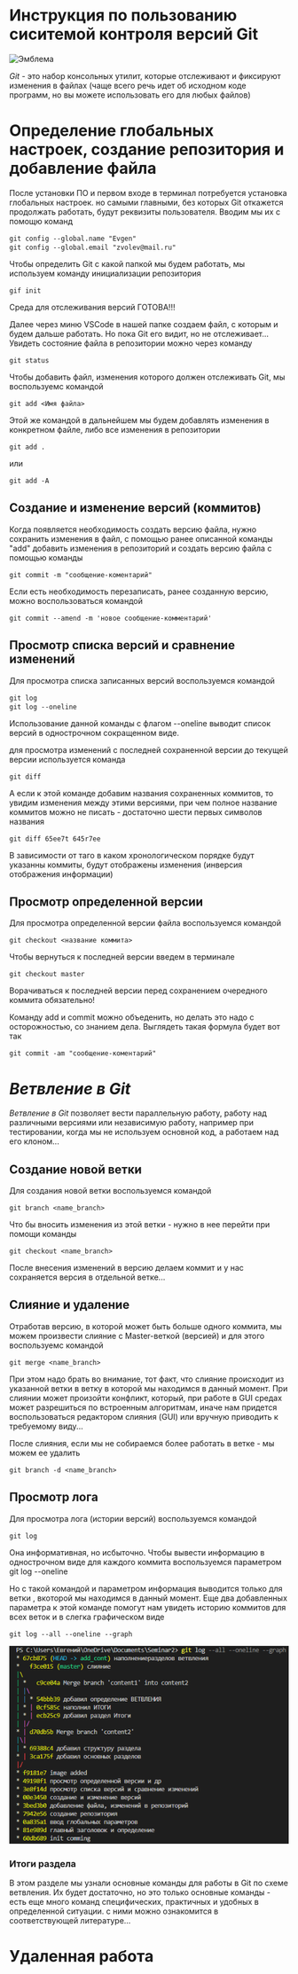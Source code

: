# **Инструкция по пользованию сиситемой контроля версий Git**

![Эмблема](git.png)

*Git* - это набор консольных утилит, которые отслеживают и фиксируют изменения в файлах (чаще всего речь идет об исходном коде программ, но вы можете использовать его для любых файлов)

# Определение глобальных настроек, создание репозитория и добавление файла

После установки ПО и первом входе в терминал потребуется установка глобальных настроек. но самыми главными, без которых Git откажется продолжать работать, будут реквизиты пользователя. Вводим мы их с помощю команд

    git config --global.name "Evgen"
    git config --global.email "zvolev@mail.ru"

Чтобы определить Git с какой папкой мы будем работать, мы используем команду инициализации репозитория

    gif init

Среда для отслеживания версий ГОТОВА!!!

Далее через миню VSCode в нашей папке создаем файл, с которым и будем дальше работать. Но пока Git его видит, но не отслеживает... Увидеть состояние файла в репозитории можно через команду

    git status

Чтобы добавить файл, изменения которого должен отслеживать Git, мы воспользуемс командой

    git add <Имя файла>
    
Этой же командой в дальнейшем мы будем добавлять изменения в конкретном файле, либо все изменения в репозитории

    git add . 

или
 
    git add -A

## Создание и изменение версий (коммитов)

Когда появляется необходимость создать версию файла, нужно сохранить изменения в файл, с помощью ранее описанной команды "add" добавить изменения в репозиторий и создать версию файла с помощью команды

    git commit -m "сообщение-коментарий"

Если есть необходимость перезаписать, ранее созданную версию, можно воспользоваться командой

    git commit --amend -m 'новое сообщение-комментарий'

## Просмотр списка версий и сравнение изменений

Для просмотра списка записанных версий воспользуемся командой

    git log
    git log --oneline

Использование данной команды с флагом --oneline выводит список версий в однострочном сокращенном виде.

для просмотра изменений с последней сохраненной версии до текущей версии используется команда 

    git diff

А если к этой команде добавим названия сохраненных коммитов, то увидим изменения между этими версиями, при чем полное название коммитов можно не писать - достаточно шести первых символов названия

    git diff 65ee7t 645r7ee

В зависимости от таго в каком хронологическом порядке будут указанны коммиты, будут отображены изменения (инверсия отображения информации)

## Просмотр определенной версии

Для просмотра определенной версии файла воспользуемся командой 

    git checkout <название коммита>

Чтобы вернуться к последней версии введем в терминале 

    git checkout master

Ворачиваться к последней версии перед сохранением очередного коммита обязательно!

Команду add и commit можно объеденить, но делать это надо с осторожностью, со знанием дела. Выглядеть такая формула будет вот так

    git commit -am "сообщение-коментарий"


# _**Ветвление в Git**_

*Ветвление в Git* позволяет вести параллельную работу, работу над различными версиями или независимую работу, например при тестировании, когда мы не используем основной код, а работаем над его клоном...

## Создание новой ветки

Для создания новой ветки воспользуемся командой
    
    git branch <name_branch>

Что бы вносить изменения из этой ветки - нужно в нее перейти при помощи команды

    git checkout <name_branch>

После внесения изменений в версию делаем коммит и у нас сохраняется версия в отдельной ветке...

## Слияние и удаление

Отработав версию, в которой может быть больше одного коммита, мы можем произвести слияние с Master-веткой (версией) и для этого воспользуемс командой 

    git merge <name_branch>

При этом надо брать во внимание, тот факт, что слияние происходит из указанной ветки в ветку в которой мы находимся в данный момент.
При слиянии может произойти конфликт, который, при работе в GUI средах может разрешиться по встроенным алгоритмам, иначе нам придется воспользоваться редактором слияния (GUI) или вручную приводить к требуемому виду...

После слияния, если мы не собираемся более работать в ветке - мы можем ее удалить

    git branch -d <name_branch>


## Просмотр лога

Для просмотра лога (истории версий) воспользуемся командой 

    git log

Она информативная, но исбыточно. Чтобы вывести информацию в однострочном виде для каждого коммита воспользуемся параметром 
    git log --oneline

Но с такой командой и параметром информация выводится только для ветки , вкоторой мы находимся в данный момент.
Еще два добавленных параметра к этой команде помогут нам увидеть историю коммитов для всех веток и в слегка графическом виде

    git log --all --oneline --graph

![скрин1](Scr.png)

### Итоги раздела

В этом разделе мы узнали основные команды для работы в Git по схеме ветвления. Их будет достаточно, но это только основные команды - есть еще много команд специфических, практичных и удобных в определенной ситуации. с ними можно ознакомится в соответствующей литературе...

# Удаленная работа
